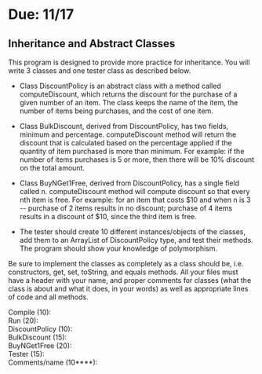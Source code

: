 # Due: 11/17

## Inheritance and Abstract Classes

This program is designed to provide more practice for inheritance. You will write 3 classes and one tester class as described below.

- Class DiscountPolicy is an abstract class with a method called computeDiscount, which returns the discount for the purchase of a given number of an item. The class keeps the name of the item, the number of items being purchases, and the cost of one item.

- Class BulkDiscount, derived from DiscountPolicy, has two fields, minimum and percentage. computeDiscount method will return the discount that is calculated based on the percentage applied if the quantity of item purchased is more than minimum.
For example: if the number of items purchases is 5 or more, then there will be 10% discount on the total amount.

- Class BuyNGet1Free, derived from DiscountPolicy, has a single field called n. computeDiscount method will compute discount so that every nth item is free.
For example: for an item that costs $10 and when n is 3 -- purchase of 2 items results in no discount; purchase of 4 items results in a discount of $10, since the third item is free.

- The tester should create 10 different instances/objects of the classes, add them to an ArrayList of DiscountPolicy type, and test their methods. The program should show your knowledge of polymorphism.

Be sure to implement the classes as completely as a class should be, i.e. constructors, get, set, toString, and equals methods.
All your files must have a header with your name, and proper comments for classes (what the class is about and what it does, in your words) as well as appropriate lines of code and all methods.

Compile (10):\
Run (20):\
DiscountPolicy (10):\
BulkDiscount (15):\
BuyNGet1Free (20):\
Tester (15):\
Comments/name (10****):
